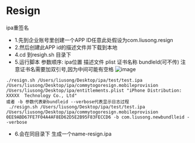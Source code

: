 # Resign
ipa重签名


- 1.先到企业账号里创建一个APP ID任意此处假设为com.liusong.resign
- 2.然后创建此APP id的描述文件并下载到本地
- 4.cd 到resigh.sh 目录下
- 5.运行脚本 参数顺序: ipa位置 描述文件  plist   证书名称   bundleId(可不传)   注意证书名需要加双引号,因为中间可能有空格
![image](https://github.com/lsmakethebest/Resign/blob/master/1560169611411.jpg)
```
./resign.sh /Users/liusong/Desktop/ipa/test/test.ipa  /Users/liusong/Desktop/ipa/commytogoresign.mobileprovision /Users/liusong/Desktop/ipa/entitlements.plist "iPhone Distribution: XXXXX  Technology Co., Ltd"
或者 -b 参数代表新bundleid --verbose代表显示日志过程
 ./resign.sh /Users/liusong/Desktop/ipa/test/test.ipa  /Users/liusong/Desktop/ipa/commytogoresign.mobileprovision 0EE9ABD67FE7F04A4AF8ED62D5E2B95F83FECCD6 -b com.liusong.newbundlleid --verbose
```
-  6.会在同目录下 生成一个name-resign.ipa
